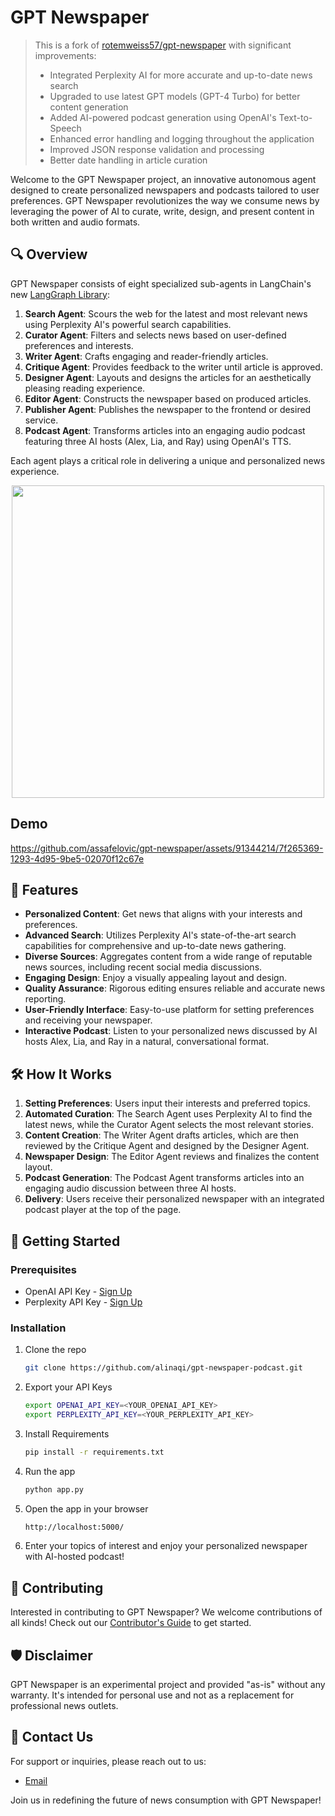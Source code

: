 # GPT Newspaper

> This is a fork of [rotemweiss57/gpt-newspaper](https://github.com/rotemweiss57/gpt-newspaper) with significant improvements:
> - Integrated Perplexity AI for more accurate and up-to-date news search
> - Upgraded to use latest GPT models (GPT-4 Turbo) for better content generation
> - Added AI-powered podcast generation using OpenAI's Text-to-Speech
> - Enhanced error handling and logging throughout the application
> - Improved JSON response validation and processing
> - Better date handling in article curation

Welcome to the GPT Newspaper project, an innovative autonomous agent designed to create personalized newspapers and podcasts tailored to user preferences. GPT Newspaper revolutionizes the way we consume news by leveraging the power of AI to curate, write, design, and present content in both written and audio formats.

## 🔍 Overview

GPT Newspaper consists of eight specialized sub-agents in LangChain's new [LangGraph Library](https://github.com/langchain-ai/langgraph):

1. **Search Agent**: Scours the web for the latest and most relevant news using Perplexity AI's powerful search capabilities.
2. **Curator Agent**: Filters and selects news based on user-defined preferences and interests.
3. **Writer Agent**: Crafts engaging and reader-friendly articles.
4. **Critique Agent**: Provides feedback to the writer until article is approved.
5. **Designer Agent**: Layouts and designs the articles for an aesthetically pleasing reading experience.
6. **Editor Agent**: Constructs the newspaper based on produced articles.
7. **Publisher Agent**: Publishes the newspaper to the frontend or desired service.
8. **Podcast Agent**: Transforms articles into an engaging audio podcast featuring three AI hosts (Alex, Lia, and Ray) using OpenAI's TTS.

Each agent plays a critical role in delivering a unique and personalized news experience.

<div align="center">
<img align="center" height="500" src="https://tavily-media.s3.amazonaws.com/gpt-newspaper-architecture.png">
</div>


## Demo
https://github.com/assafelovic/gpt-newspaper/assets/91344214/7f265369-1293-4d95-9be5-02070f12c67e


## 🌟 Features

- **Personalized Content**: Get news that aligns with your interests and preferences.
- **Advanced Search**: Utilizes Perplexity AI's state-of-the-art search capabilities for comprehensive and up-to-date news gathering.
- **Diverse Sources**: Aggregates content from a wide range of reputable news sources, including recent social media discussions.
- **Engaging Design**: Enjoy a visually appealing layout and design.
- **Quality Assurance**: Rigorous editing ensures reliable and accurate news reporting.
- **User-Friendly Interface**: Easy-to-use platform for setting preferences and receiving your newspaper.
- **Interactive Podcast**: Listen to your personalized news discussed by AI hosts Alex, Lia, and Ray in a natural, conversational format.

## 🛠️ How It Works

1. **Setting Preferences**: Users input their interests and preferred topics.
2. **Automated Curation**: The Search Agent uses Perplexity AI to find the latest news, while the Curator Agent selects the most relevant stories.
3. **Content Creation**: The Writer Agent drafts articles, which are then reviewed by the Critique Agent and designed by the Designer Agent.
4. **Newspaper Design**: The Editor Agent reviews and finalizes the content layout.
5. **Podcast Generation**: The Podcast Agent transforms articles into an engaging audio discussion between three AI hosts.
6. **Delivery**: Users receive their personalized newspaper with an integrated podcast player at the top of the page.

## 🚀 Getting Started

### Prerequisites

- OpenAI API Key - [Sign Up](https://platform.openai.com/)
- Perplexity API Key - [Sign Up](https://www.perplexity.ai/)

### Installation

1. Clone the repo
   ```sh
   git clone https://github.com/alinaqi/gpt-newspaper-podcast.git
   ```
2. Export your API Keys
   ```sh
   export OPENAI_API_KEY=<YOUR_OPENAI_API_KEY>
   export PERPLEXITY_API_KEY=<YOUR_PERPLEXITY_API_KEY>
   ```
3. Install Requirements
   ```sh
   pip install -r requirements.txt
   ```
4. Run the app
   ```sh
   python app.py
   ```
5. Open the app in your browser
   ```sh
   http://localhost:5000/
   ```
6. Enter your topics of interest and enjoy your personalized newspaper with AI-hosted podcast!

## 🤝 Contributing

Interested in contributing to GPT Newspaper? We welcome contributions of all kinds! Check out our [Contributor's Guide](CONTRIBUTING.md) to get started.


## 🛡️ Disclaimer

GPT Newspaper is an experimental project and provided "as-is" without any warranty. It's intended for personal use and not as a replacement for professional news outlets.

## 📩 Contact Us

For support or inquiries, please reach out to us:

- [Email](mailto:ashaheen@workhub.ai)

Join us in redefining the future of news consumption with GPT Newspaper!
